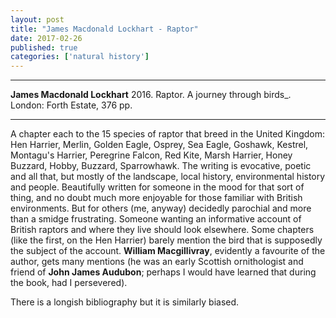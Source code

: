 ```yaml
---
layout: post
title: "James Macdonald Lockhart - Raptor"
date: 2017-02-26
published: true
categories: ['natural history']
---
```


***
<b>James Macdonald Lockhart</b> 2016. Raptor. A journey through birds_. London: Forth Estate, 376 pp.

***

A chapter each to the 15 species of raptor that breed in the United Kingdom: Hen Harrier, Merlin, Golden Eagle, Osprey, Sea Eagle, Goshawk, Kestrel, Montagu's Harrier, Peregrine Falcon, Red Kite, Marsh Harrier, Honey Buzzard, Hobby, Buzzard, Sparrowhawk.  The writing is evocative, poetic and all that, but mostly of the landscape, local history, environmental history and people.  Beautifully written for someone in the mood for that sort of thing, and no doubt much more enjoyable for those familiar with British environments.  But for others (me, anyway) decidedly parochial and more than a smidge frustrating.   Someone wanting an informative account of British raptors and where they live should look elsewhere.  Some chapters (like the first, on the Hen Harrier) barely mention the bird that is supposedly the subject of the account. **William Macgillivray**, evidently a favourite of the author, gets many mentions (he was an early Scottish ornithologist and friend of **John James Audubon**; perhaps I would have learned that during the book, had I persevered).

There is a longish bibliography but it is similarly biased.
